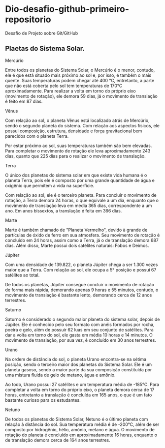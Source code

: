 # Dio-desafio-github-primeiro-repositorio
Desafio de Projeto sobre Git/GitHub

## Plaetas do Sistema Solar.
Mercúrio

Entre todos os planetas do Sistema Solar, o Mercúrio é o menor, contudo, ele é que está situado mais próximo ao sol e, por isso, é também o mais quente. Suas temperaturas podem chegar até 400 °C, entretanto, a parte que não está coberta pelo sol tem temperaturas de 170°C aproximadamente. Para realizar a volta em torno do próprio eixo (movimento de rotação), ele demora 59 dias, já o movimento de translação é feito em 87 dias.


Vênus


Com relação ao sol, o planeta Vênus está localizado atrás de Mercúrio, sendo o segundo planeta do sistema. Com relação aos aspectos físicos, ele possui composição, estrutura, densidade e força gravitacional bem parecidos com o planeta Terra.

Por estar próximo ao sol, suas temperaturas também são bem elevadas. Para completar o movimento de rotação ele leva aproximadamente 243 dias, quanto que 225 dias para o realizar o movimento de translação.


Terra

O único dos planetas do sistema solar em que existe vida humana é o planeta Terra, pois ele é composto por uma grande quantidade de água e oxigênio que permitem a vida na superfície.

Com relação ao sol, ele é o terceiro planeta. Para concluir o movimento de rotação, a Terra demora 24 horas, o que equivale a um dia, enquanto que o movimento de translação leva em média 365 dias, correspondente a um ano. Em anos bissextos, a translação é feita em 366 dias.

Marte


Marte é também chamado de "Planeta Vermelho", devido à grande de partículas de óxido de ferro em sua atmosfera. Seu movimento de rotação é concluído em 24 horas, assim como a Terra, já o de translação demora 687 dias. Além disso, Marte possui dois satélites naturais: Fobos e Deimos.


Júpiter

Com uma densidade de 139.822, o planeta Júpiter chega a ser 1.300 vezes maior que a Terra. Com relação ao sol, ele ocupa a 5° posição e possui 67 satélites ao total.

De todos os planetas, Júpiter consegue concluir o movimento de rotação de forma mais rápida, demorando apenas 9 horas e 55 minutos, contudo, o movimento de translação é bastante lento, demorando cerca de 12 anos terrestres.


Saturno

Saturno é considerado o segundo maior planeta do sistema solar, depois de Júpiter. Ele é conhecido pelo seu formato com anéis formados por rocha, poeira e gelo, além de possuir 62 luas em seu conjunto de satélites. Para dar a volta em torno do sol, ele gasta em média 10 horas e 14 minutos. O movimento de translação, por sua vez, é concluído em 30 anos terrestres.


Urano


Na ordem de distância do sol, o planeta Urano encontra-se na sétima posição, sendo o terceiro maior dos planetas do Sistema Solar. Ele é um planeta gasoso, sendo a maior parte da sua composição constituída por uma mistura fluida de gelo de metano, água e amônio.

Ao todo, Urano possui 27 satélites e um temperatura média de -185°C. Para completar a volta em torno do próprio eixo, o planeta demora cerca de 17 horas, entretanto a translação é concluída em 165 anos, o que é um fato bastante curioso para os estudantes.


Netuno

De todos os planetas do Sistema Solar, Netuno é o último planeta com relação à distância do sol. Sua temperatura média é de -200°C, além de ser composto por hidrogênio, hélio, amônio, metano e água. O movimento de rotação do planeta é concluído em aproximadamente 16 horas, enquanto o de translação demora cerca de 164 anos terrestres.
